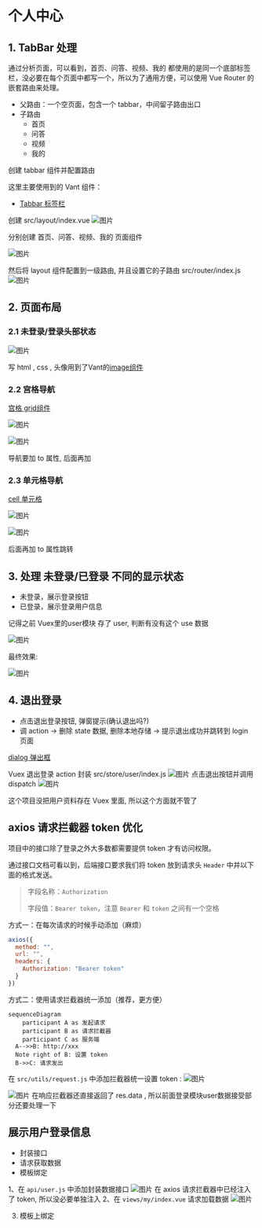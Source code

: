 # 个人中心
## 1. TabBar 处理
通过分析页面，可以看到，首页、问答、视频、我的 都使用的是同一个底部标签栏，没必要在每个页面中都写一个，所以为了通用方便，可以使用 Vue Router 的嵌套路由来处理。

- 父路由：一个空页面，包含一个 tabbar，中间留子路由出口
- 子路由
  - 首页
  - 问答
  - 视频
  - 我的

创建 tabbar 组件并配置路由 

这里主要使用到的 Vant 组件：

- [Tabbar 标签栏](https://youzan.github.io/vant/#/zh-CN/tabbar)

创建 src/layout/index.vue
![图片](../.vuepress/public/images/lo1.png)

分别创建 首页、问答、视频、我的 页面组件

![图片](../.vuepress/public/images/lo2.png)

然后将 layout 组件配置到一级路由, 并且设置它的子路由 src/router/index.js  
![图片](../.vuepress/public/images/lo3.png)

## 2. 页面布局
### 2.1 未登录/登录头部状态
![图片](../.vuepress/public/images/lie1.png)

写 html , css , 头像用到了Vant的[image组件](https://vant-ui.github.io/vant/v2/#/zh-CN/image)
### 2.2 宫格导航
[宫格 grid组件](https://vant-ui.github.io/vant/v2/#/zh-CN/grid)

![图片](../.vuepress/public/images/gong.png)

![图片](../.vuepress/public/images/gong1.png)

导航要加 to 属性, 后面再加
### 2.3 单元格导航
[cell 单元格](https://vant-ui.github.io/vant/v2/#/zh-CN/cell)

![图片](../.vuepress/public/images/ge1.png)

![图片](../.vuepress/public/images/ge2.png)

后面再加 to 属性跳转
## 3. 处理 未登录/已登录 不同的显示状态
- 未登录，展示登录按钮
- 已登录，展示登录用户信息

记得之前 Vuex里的user模块 存了 user, 判断有没有这个 use 数据

![图片](../.vuepress/public/images/zt1.png)

最终效果: 

![图片](../.vuepress/public/images/xg555.png)


## 4. 退出登录 
* 点击退出登录按钮, 弹窗提示(确认退出吗?)
* 调 action -> 删除 state 数据, 删除本地存储  -> 提示退出成功并跳转到 login 页面

[dialog 弹出框](https://vant-ui.github.io/vant/v2/#/zh-CN/dialog)

Vuex 退出登录 action 封装  src/store/user/index.js
![图片](../.vuepress/public/images/tc1.png)
点击退出按钮并调用 dispatch
![图片](../.vuepress/public/images/tc2.png)

这个项目没把用户资料存在 Vuex 里面, 所以这个方面就不管了

## axios 请求拦截器 token 优化
项目中的接口除了登录之外大多数都需要提供 token 才有访问权限。

通过接口文档可看以到，后端接口要求我们将 token 放到请求头 `Header` 中并以下面的格式发送。


> 字段名称：`Authorization`
>
> 字段值：`Bearer token`，注意 `Bearer` 和 `token` 之间有一个空格

方式一：在每次请求的时候手动添加（麻烦）

```js
axios({
  method: "",
  url: "",
  headers: {
    Authorization: "Bearer token"
  }
})

```

方式二：使用请求拦截器统一添加（推荐，更方便）

```mermaid
sequenceDiagram
	participant A as 发起请求
	participant B as 请求拦截器
	participant C as 服务端
  A-->>B: http://xxx
  Note right of B: 设置 token
  B->>C: 请求发出
```

在 `src/utils/request.js` 中添加拦截器统一设置 token :
![图片](../.vuepress/public/images/qq1.png)

![图片](../.vuepress/public/images/resdata.png)
在响应拦截器还直接返回了 res.data , 所以前面登录模块user数据接受部分还要处理一下
## 展示用户登录信息 
- 封装接口
- 请求获取数据
- 模板绑定

1、在 `api/user.js` 中添加封装数据接口
![图片](../.vuepress/public/images/zl1.png)
在 axios 请求拦截器中已经注入了 token, 所以没必要单独注入
2、在 `views/my/index.vue` 请求加载数据
![图片](../.vuepress/public/images/zs1.png)

3. 模板上绑定



